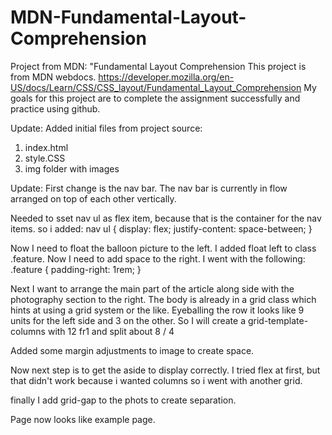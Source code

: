 # MDN-Fundamental-Layout-Comprehension
Project from MDN: "Fundamental Layout Comprehension
This project is from MDN webdocs. 
https://developer.mozilla.org/en-US/docs/Learn/CSS/CSS_layout/Fundamental_Layout_Comprehension
My goals for this project are to complete the assignment successfully and practice using github.

Update: Added initial files from project source:
1. index.html
2. style.CSS
3. img folder with images

Update:
First change is the nav bar.
The nav bar is currently in flow arranged on top of each other vertically.

Needed to sset nav ul as flex item, because that is the container for the nav items.
so i added:
nav ul {
	display: flex;
	justify-content: space-between;
}

Now I need to float the balloon picture to the left. I added float left to class .feature.
Now I need to add space to the right. I went with the following:
.feature {
	padding-right: 1rem;
}

Next I want to arrange the main part of the article along side with the photography section to the right.
The body is already in a grid class which hints at using a grid system or the like.
Eyeballing the row it looks like 9 units for the left side and 3 on the other. So I will create a grid-template-columns with 12 fr1 and split about 8 / 4

Added some margin adjustments to image to create space.

Now next step is to get the aside to display correctly. I tried flex at first, but that didn't work because i wanted columns so i went with another grid.

finally I add grid-gap to the phots to create separation.

Page now looks like example page.

